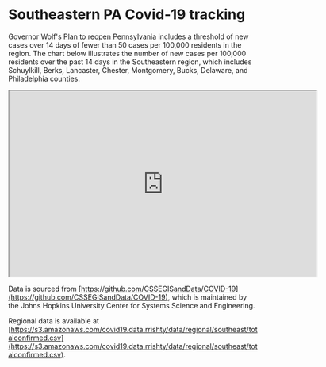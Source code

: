# Southeastern PA Covid-19 tracking

Governor Wolf's [Plan to reopen Pennsylvania](https://www.governor.pa.gov/process-to-reopen-pennsylvania/) includes 
a threshold of new cases over 14 days of fewer than 50 cases per 100,000 residents in the region. The chart below
illustrates the number of new cases per 100,000 residents over the past 14 days in the Southeastern region, which 
includes Schuylkill, Berks, Lancaster, Chester, Montgomery, Bucks, Delaware, and Philadelphia counties. 

<iframe src="https://docs.google.com/spreadsheets/d/e/2PACX-1vRUEa-enTZGakPjq1Vi9Su-bZGc2uxAC207L1Pzo6ASRCqBlDrp2Pq5KJOBsVlUdN12c2loh7otY0ng/pubchart?oid=680458364&amp;format=interactive" width="620px" height="375px"></iframe>

Data is sourced from [https://github.com/CSSEGISandData/COVID-19](https://github.com/CSSEGISandData/COVID-19), which is 
maintained by the Johns Hopkins University Center for Systems Science and Engineering.

Regional data is available at [https://s3.amazonaws.com/covid19.data.rrishty/data/regional/southeast/totalconfirmed.csv](https://s3.amazonaws.com/covid19.data.rrishty/data/regional/southeast/totalconfirmed.csv).